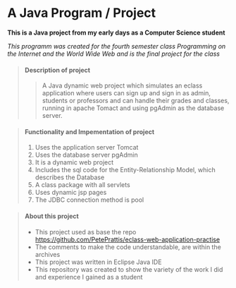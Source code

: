 # A Java Program / Project

**This is a Java project from my early days as a Computer Science student**

_This programm was created for the fourth semester class Programming on the Internet and the World Wide Web 
and is the final project for the class_


> #### Description of project
>
>>A Java dynamic web project which simulates an eclass application where users can sign up and sign in as admin, students or professors and can handle their grades and classes, running in apache Tomact and using pgAdmin as the database server.


> #### Functionality and Impementation of project
>
> 1. Uses the application server Tomcat
> 2. Uses the database server pgAdmin
> 3. It is a dynamic web project
> 4. Includes the sql code for the Entity-Relationship Model, which describes the Database
> 5. A class package with all servlets
> 5. Uses dynamic jsp pages
> 6. The JDBC connection method is pool

> #### About this project
>
> - This project used as base the repo https://github.com/PetePrattis/eclass-web-application-practise
> - The comments to make the code understandable, are within the archives
> - This project was written in Eclipse Java IDE
> - This repository was created to show the variety of the work I did and experience I gained as a student
>
